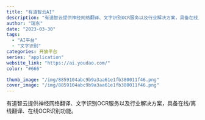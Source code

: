 ```yaml
---
title: "有道智云AI"
description: "有道智云提供神经网络翻译、文字识别OCR服务以及行业解决方案，具备在线/离线翻译、在线OCR识别功能。"
author: "瑞东"
date: "2023-03-30"
tags:
  - "AI平台"
  - "文字识别"
categories: 开放平台
series: "application"
website_link: "https://ai.youdao.com/"
color: "#666"

thumb_image: "/img/8859104abc9b9a3aa61e1fb380011f46.png"
cover_image: "/img/8859104abc9b9a3aa61e1fb380011f46.png"
---
```


有道智云提供神经网络翻译、文字识别OCR服务以及行业解决方案，具备在线/离线翻译、在线OCR识别功能。